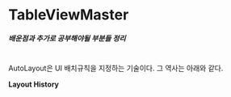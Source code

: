 # TableViewMaster

___배운점과 추가로 공부해야될 부분들 정리___

# 

AutoLayout은 UI 배치규칙을 지정하는 기술이다. 그 역사는 아래와 같다. 

__Layout History__
